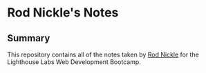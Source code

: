 # Rod Nickle's Notes


## Summary
This repository contains all of the notes taken by [Rod Nickle](https://github.com/rod-nickle/lighthouse-web-notes) for the Lighthouse Labs Web Development Bootcamp.

